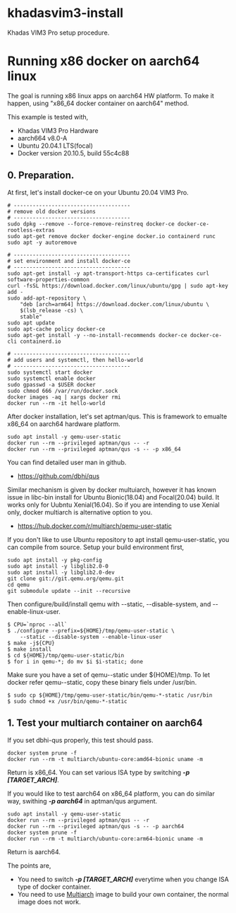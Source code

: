 # khadasvim3-install
Khadas VIM3 Pro setup procedure.


# Running x86 docker on aarch64 linux

The goal is running x86 linux apps on aarch64 HW platform. To make it happen, using "x86_64 docker container on aarch64" method.

This example is tested with,

- Khadas VIM3 Pro Hardware
- aarch664 v8.0-A
- Ubuntu 20.04.1 LTS(focal)
- Docker version 20.10.5, build 55c4c88

## 0. Preparation. 

At first, let's install docker-ce on your Ubuntu 20.04 VIM3 Pro.

```
# -------------------------------------
# remove old docker versions
# -------------------------------------
sudo dpkg --remove --force-remove-reinstreq docker-ce docker-ce-rootless-extras
sudo apt-get remove docker docker-engine docker.io containerd runc
sudo apt -y autoremove

# -------------------------------------
# set environment and install docker-ce
# -------------------------------------
sudo apt-get install -y apt-transport-https ca-certificates curl software-properties-common
curl -fsSL https://download.docker.com/linux/ubuntu/gpg | sudo apt-key add -
sudo add-apt-repository \
	"deb [arch=arm64] https://download.docker.com/linux/ubuntu \
	$(lsb_release -cs) \
	stable"
sudo apt update
sudo apt-cache policy docker-ce
sudo apt-get install -y --no-install-recommends docker-ce docker-ce-cli containerd.io

# -------------------------------------
# add users and systemctl, then hello-world
# -------------------------------------
sudo systemctl start docker
sudo systemctl enable docker
sudo gpasswd -a $USER docker
sudo chmod 666 /var/run/docker.sock
docker images -aq | xargs docker rmi
docker run --rm -it hello-world
```

After docker installation, let's set aptman/qus. This is framework to emualte x86_64 on aarch64 hardware platform.

```
sudo apt install -y qemu-user-static
docker run --rm --privileged aptman/qus -- -r
docker run --rm --privileged aptman/qus -s -- -p x86_64
```

You can find detailed user man in github.

- https://github.com/dbhi/qus


Similar mechanism is given by docker multuiarch, however it has known issue in libc-bin install for Ubuntu Bionic(18.04) and Focal(20.04) build. It works only for Uubntu Xenial(16.04). So if you are intending to use Xenial only, docker multiarch is alternative option to you. 

- https://hub.docker.com/r/multiarch/qemu-user-static

If you don't like to use Ubuntu repository to apt install qemu-user-static, you can compile from source. Setup your build environment first,

```
sudo apt install -y pkg-config
sudo apt install -y libglib2.0-0
sudo apt install -y libglib2.0-dev
git clone git://git.qemu.org/qemu.git
cd qemu
git submodule update --init --recursive
```

Then configure/build/install qemu with --static, --disable-system, and --enable-linux-user.

```
$ CPU=`nproc --all`
$ ./configure --prefix=${HOME}/tmp/qemu-user-static \
    --static --disable-system --enable-linux-user
$ make -j${CPU}
$ make install
$ cd ${HOME}/tmp/qemu-user-static/bin
$ for i in qemu-*; do mv $i $i-static; done
```

Make sure you have a set of qemu-<architecture>-static under ${HOME}/tmp. To let docker refer qemu-<architecture>-static, copy these binary fiels under /usr/bin.

```
$ sudo cp ${HOME}/tmp/qemu-user-static/bin/qemu-*-static /usr/bin
$ sudo chmod +x /usr/bin/qemu-*-static
```
## 1. Test your multiarch container on aarch64

If you set dbhi-qus properly, this test should pass.

```
docker system prune -f
docker run --rm -t multiarch/ubuntu-core:amd64-bionic uname -m
```

Return is x86_64. You can set various ISA type by switching ***-p [TARGET_ARCH]***.

If you would like to test aarch64 on x86_64 platform, you can do similar way, swithing ***-p aarch64*** in aptman/qus argument.

```
sudo apt install -y qemu-user-static
docker run --rm --privileged aptman/qus -- -r
docker run --rm --privileged aptman/qus -s -- -p aarch64
docker system prune -f
docker run --rm -t multiarch/ubuntu-core:arm64-bionic uname -m
```

Return is aarch64.

The points are,

- You need to switch ***-p [TARGET_ARCH]*** everytime when you change ISA type of docker container. 
- You need to use [Multiarch](https://hub.docker.com/u/multiarch/) image to build your own container, the normal image does not work. 

